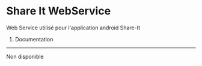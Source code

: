 Share It WebService
========================

Web Service utilisé pour l'application android Share-It

1) Documentation
----------------

Non disponible


